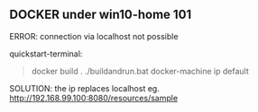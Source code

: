 DOCKER under win10-home 101
--------------------------------------------------------------------------------------
ERROR: connection via localhost not possible

quickstart-terminal:
>docker build .
>./buildandrun.bat
>docker-machine ip default

SOLUTION: the ip replaces localhost
eg. http://192.168.99.100:8080/resources/sample